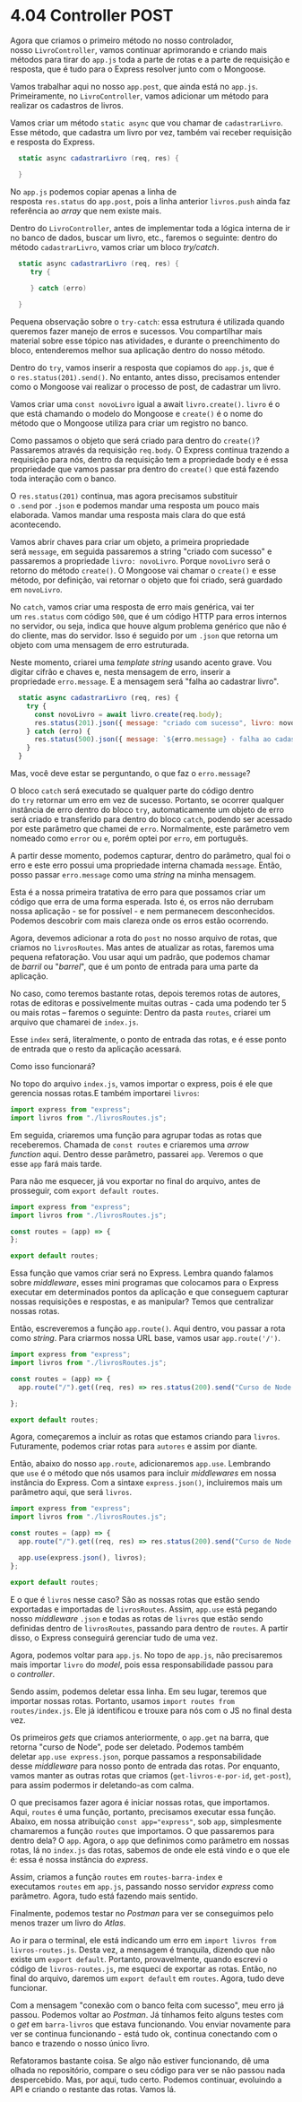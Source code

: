 # 4.04 Controller POST
Agora que criamos o primeiro método no nosso controlador, nosso `LivroController`, vamos continuar aprimorando e criando mais métodos para tirar do `app.js` toda a parte de rotas e a parte de requisição e resposta, que é tudo para o Express resolver junto com o Mongoose.

Vamos trabalhar aqui no nosso `app.post`, que ainda está no `app.js`. Primeiramente, no `LivroController`, vamos adicionar um método para realizar os cadastros de livros.

Vamos criar um método `static async` que vou chamar de `cadastrarLivro`. Esse método, que cadastra um livro por vez, também vai receber requisição e resposta do Express.

```csharp
  static async cadastrarLivro (req, res) {

  }
```

No `app.js` podemos copiar apenas a linha de resposta `res.status` do `app.post`, pois a linha anterior `livros.push` ainda faz referência ao _array_ que nem existe mais.

Dentro do `LivroController`, antes de implementar toda a lógica interna de ir no banco de dados, buscar um livro, etc., faremos o seguinte: dentro do método `cadastrarLivro`, vamos criar um bloco _try/catch_.

```csharp
  static async cadastrarLivro (req, res) {
     try {
    
     } catch (erro)

  }
```

Pequena observação sobre o `try-catch`: essa estrutura é utilizada quando queremos fazer manejo de erros e sucessos. Vou compartilhar mais material sobre esse tópico nas atividades, e durante o preenchimento do bloco, entenderemos melhor sua aplicação dentro do nosso método.

Dentro do `try`, vamos inserir a resposta que copiamos do `app.js`, que é o `res.status(201).send()`. No entanto, antes disso, precisamos entender como o Mongoose vai realizar o processo de post, de cadastrar um livro.

Vamos criar uma `const novoLivro` igual a await `livro.create()`. `livro` é o que está chamando o modelo do Mongoose e `create()` é o nome do método que o Mongoose utiliza para criar um registro no banco.

Como passamos o objeto que será criado para dentro do `create()`? Passaremos através da requisição `req.body`. O Express continua trazendo a requisição para nós, dentro da requisição tem a propriedade body e é essa propriedade que vamos passar pra dentro do `create()` que está fazendo toda interação com o banco.

O `res.status(201)` continua, mas agora precisamos substituir o `.send` por `.json` e podemos mandar uma resposta um pouco mais elaborada. Vamos mandar uma resposta mais clara do que está acontecendo.

Vamos abrir chaves para criar um objeto, a primeira propriedade será `message`, em seguida passaremos a string "criado com sucesso" e passaremos a propriedade `livro: novoLivro`. Porque `novoLivro` será o retorno do método `create()`. O Mongoose vai chamar o `create()` e esse método, por definição, vai retornar o objeto que foi criado, será guardado em `novoLivro`.

No `catch`, vamos criar uma resposta de erro mais genérica, vai ter um `res.status` com código `500`, que é um código HTTP para erros internos no servidor, ou seja, indica que houve algum problema genérico que não é do cliente, mas do servidor. Isso é seguido por um `.json` que retorna um objeto com uma mensagem de erro estruturada.

Neste momento, criarei uma _template string_ usando acento grave. Vou digitar cifrão e chaves e, nesta mensagem de erro, inserir a propriedade `erro.message`. E a mensagem será "falha ao cadastrar livro".

```javascript
  static async cadastrarLivro (req, res) {
    try {
      const novoLivro = await livro.create(req.body);
      res.status(201).json({ message: "criado com sucesso", livro: novoLivro });
    } catch (erro) {
      res.status(500).json({ message: `${erro.message} - falha ao cadastrar livro` });
    }
  }
```

Mas, você deve estar se perguntando, o que faz o `erro.message`?

O bloco `catch` será executado se qualquer parte do código dentro do `try` retornar um erro em vez de sucesso. Portanto, se ocorrer qualquer instância de erro dentro do bloco `try`, automaticamente um objeto de erro será criado e transferido para dentro do bloco `catch`, podendo ser acessado por este parâmetro que chamei de `erro`. Normalmente, este parâmetro vem nomeado como `error` ou `e`, porém optei por `erro`, em português.

A partir desse momento, podemos capturar, dentro do parâmetro, qual foi o erro e este erro possui uma propriedade interna chamada `message`. Então, posso passar `erro.message` como uma _string_ na minha mensagem.

Esta é a nossa primeira tratativa de erro para que possamos criar um código que erra de uma forma esperada. Isto é, os erros não derrubam nossa aplicação - se for possível - e nem permanecem desconhecidos. Podemos descobrir com mais clareza onde os erros estão ocorrendo.

Agora, devemos adicionar a rota do `post` no nosso arquivo de rotas, que criamos no `livrosRoutes`. Mas antes de atualizar as rotas, faremos uma pequena refatoração. Vou usar aqui um padrão, que podemos chamar de _barril_ ou "_barrel_", que é um ponto de entrada para uma parte da aplicação.

No caso, como teremos bastante rotas, depois teremos rotas de autores, rotas de editoras e possivelmente muitas outras - cada uma podendo ter 5 ou mais rotas – faremos o seguinte: Dentro da pasta `routes`, criarei um arquivo que chamarei de `index.js`.

Esse `index` será, literalmente, o ponto de entrada das rotas, e é esse ponto de entrada que o resto da aplicação acessará.

Como isso funcionará?

No topo do arquivo `index.js`, vamos importar o express, pois é ele que gerencia nossas rotas.E também importarei `livros`:

```javascript
import express from "express";
import livros from "./livrosRoutes.js";
```

Em seguida, criaremos uma função para agrupar todas as rotas que receberemos. Chamada de `const routes` e criaremos uma _arrow function_ aqui. Dentro desse parâmetro, passarei `app`. Veremos o que esse `app` fará mais tarde.

Para não me esquecer, já vou exportar no final do arquivo, antes de prosseguir, com `export default routes`.

```javascript
import express from "express";
import livros from "./livrosRoutes.js";

const routes = (app) => {
};

export default routes;
```

Essa função que vamos criar será no Express. Lembra quando falamos sobre _middleware_, esses mini programas que colocamos para o Express executar em determinados pontos da aplicação e que conseguem capturar nossas requisições e respostas, e as manipular? Temos que centralizar nossas rotas.

Então, escreveremos a função `app.route()`. Aqui dentro, vou passar a rota como _string_. Para criarmos nossa URL base, vamos usar `app.route('/')`.

```javascript
import express from "express";
import livros from "./livrosRoutes.js";

const routes = (app) => {
  app.route("/").get((req, res) => res.status(200).send("Curso de Node.js"));

};

export default routes;
```

Agora, começaremos a incluir as rotas que estamos criando para `livros`. Futuramente, podemos criar rotas para `autores` e assim por diante.

Então, abaixo do nosso `app.route`, adicionaremos `app.use`. Lembrando que `use` é o método que nós usamos para incluir _middlewares_ em nossa instância do Express. Com a sintaxe `express.json()`, incluiremos mais um parâmetro aqui, que será `livros`.

```javascript
import express from "express";
import livros from "./livrosRoutes.js";

const routes = (app) => {
  app.route("/").get((req, res) => res.status(200).send("Curso de Node.js"));

  app.use(express.json(), livros);
};

export default routes;
```

E o que é `livros` nesse caso? São as nossas rotas que estão sendo exportadas e importadas de `livrosRoutes`. Assim, `app.use` está pegando nosso _middleware_ `.json` e todas as rotas de `livros` que estão sendo definidas dentro de `livrosRoutes`, passando para dentro de `routes`. A partir disso, o Express conseguirá gerenciar tudo de uma vez.

Agora, podemos voltar para `app.js`. No topo de `app.js`, não precisaremos mais importar `livro` do _model_, pois essa responsabilidade passou para o _controller_.

Sendo assim, podemos deletar essa linha. Em seu lugar, teremos que importar nossas rotas. Portanto, usamos `import routes from routes/index.js`. Ele já identificou e trouxe para nós com o JS no final desta vez.

Os primeiros _gets_ que criamos anteriormente, o `app.get` na barra, que retorna "curso de Node", pode ser deletado. Podemos também deletar `app.use express.json`, porque passamos a responsabilidade desse _middleware_ para nosso ponto de entrada das rotas. Por enquanto, vamos manter as outras rotas que criamos (`get-livros-e-por-id`, `get-post`), para assim podermos ir deletando-as com calma.

O que precisamos fazer agora é iniciar nossas rotas, que importamos. Aqui, `routes` é uma função, portanto, precisamos executar essa função. Abaixo, em nossa atribuição `const app="express"`, sob `app`, simplesmente chamaremos a função `routes` que importamos. O que passaremos para dentro dela? O `app`. Agora, o `app` que definimos como parâmetro em nossas rotas, lá no `index.js` das rotas, sabemos de onde ele está vindo e o que ele é: essa é nossa instância do _express_.

Assim, criamos a função `routes` em `routes-barra-index` e executamos `routes` em `app.js`, passando nosso servidor _express_ como parâmetro. Agora, tudo está fazendo mais sentido.

Finalmente, podemos testar no _Postman_ para ver se conseguimos pelo menos trazer um livro do _Atlas_.

Ao ir para o terminal, ele está indicando um erro em `import livros from livros-routes.js`. Desta vez, a mensagem é tranquila, dizendo que não existe um `export default`. Portanto, provavelmente, quando escrevi o código de `livros-routes.js`, me esqueci de exportar as rotas. Então, no final do arquivo, daremos um `export default` em `routes`. Agora, tudo deve funcionar.

Com a mensagem "conexão com o banco feita com sucesso", meu erro já passou. Podemos voltar ao _Postman_. Já tínhamos feito alguns testes com o _get_ em `barra-livros` que estava funcionando. Vou enviar novamente para ver se continua funcionando - está tudo ok, continua conectando com o banco e trazendo o nosso único livro.

Refatoramos bastante coisa. Se algo não estiver funcionando, dê uma olhada no repositório, compare o seu código para ver se não passou nada despercebido. Mas, por aqui, tudo certo. Podemos continuar, evoluindo a API e criando o restante das rotas. Vamos lá.